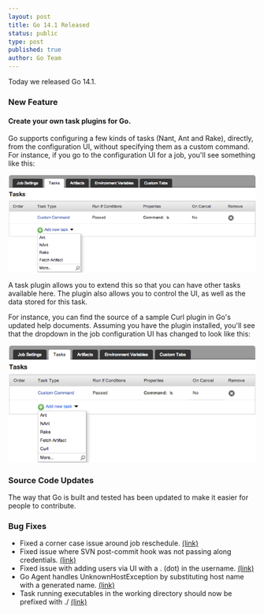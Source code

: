 ```yaml
---
layout: post
title: Go 14.1 Released
status: public
type: post
published: true
author: Go Team
---
```



Today we released Go 14.1. 

### New Feature

#### Create your own task plugins for Go.

Go supports configuring a few kinds of tasks (Nant, Ant and Rake), directly, from the configuration UI, without specifying them as a custom command. For instance, if you go to the configuration UI for a job, you'll see something like this:

![](/images/blog/go_14_1_announcement/1_Without_Curl.png)

A task plugin allows you to extend this so that you can have other tasks available here. The plugin also allows you to control the UI, as well as the data stored for this task.

For instance, you can find the source of a sample Curl plugin in Go's updated help documents. Assuming you have the plugin installed, you'll see that the dropdown in the job configuration UI has changed to look like this:

![](/images/blog/go_14_1_announcement/2_With_Curl.png)

### Source Code Updates

The way that Go is built and tested has been updated to make it easier for people to contribute. 

### Bug Fixes

- Fixed a corner case issue around job reschedule. [(link)](https://github.com/GoCD/GoCD/issues/6)
- Fixed issue where SVN post-commit hook was not passing along credentials. [(link)](https://github.com/GoCD/GoCD/issues/9)
- Fixed issue with adding users via UI with a . (dot) in the username. [(link)](https://github.com/GoCD/GoCD/issues/17)
- Go Agent handles UnknownHostException by substituting host name with a generated name. [(link)](https://github.com/GoCD/GoCD/issues/19)
- Task running executables in the working directory should now be prefixed with ./ [(link)](https://github.com/GoCD/GoCD/issues/21)

<br><br>